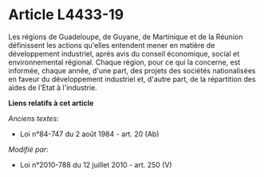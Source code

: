 # Article L4433-19

Les régions de Guadeloupe, de Guyane, de Martinique et de la Réunion définissent les actions qu'elles entendent mener en
matière de développement industriel, après avis du    conseil économique, social et environnemental régional. Chaque région,
pour ce qui la concerne, est informée, chaque année, d'une part, des projets des sociétés nationalisées en faveur du
développement industriel et, d'autre part, de la répartition des aides de l'Etat à l'industrie.

**Liens relatifs à cet article**

_Anciens textes_:

  - Loi n°84-747 du 2 août 1984 - art. 20 (Ab)

_Modifié par_:

  - Loi n°2010-788 du 12 juillet 2010 - art. 250 (V)
